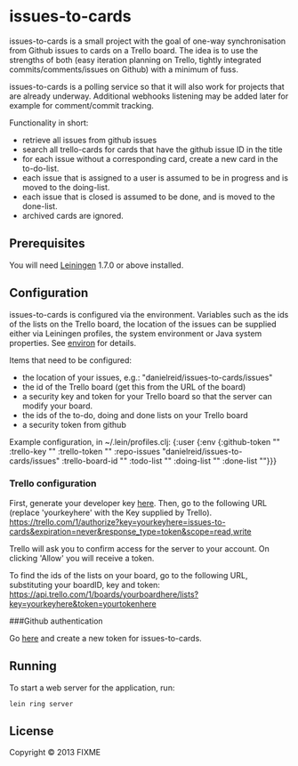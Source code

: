 # issues-to-cards

issues-to-cards is a small project with the goal of one-way synchronisation from Github issues to cards on a Trello board. The idea is to use the strengths of both (easy iteration planning on Trello, tightly integrated commits/comments/issues on Github) with a minimum of fuss.

issues-to-cards is a polling service so that it will also work for projects that are already underway. Additional webhooks listening may be added later for example for comment/commit tracking.

Functionality in short:
* retrieve all issues from github issues
* search all trello-cards for cards that have the github issue ID in the title
* for each issue without a corresponding card, create a new card in the to-do-list.
* each issue that is assigned to a user is assumed to be in progress and is moved to the doing-list.
* each issue that is closed is assumed to be done, and is moved to the done-list.
* archived cards are ignored.

## Prerequisites

You will need [Leiningen][1] 1.7.0 or above installed.

[1]: https://github.com/technomancy/leiningen

## Configuration

issues-to-cards is configured via the environment. Variables such as the ids of the lists on the Trello board, the location of the issues can be supplied either via Leiningen profiles, the system environment or Java system properties. See [environ](https://github.com/weavejester/environ) for details.

Items that need to be configured:
* the location of your issues, e.g.: "danielreid/issues-to-cards/issues"
* the id of the Trello board (get this from the URL of the board)
* a security key and token for your Trello board so that the server can modify your board.
* the ids of the to-do, doing and done lists on your Trello board
* a security token from github

Example configuration, in ~/.lein/profiles.clj:
        {:user 
         {:env 
           {:github-token "<yourtoken>"
            :trello-key "<yourkey>"
            :trello-token "<yourtoken>"
            :repo-issues "danielreid/issues-to-cards/issues"
            :trello-board-id "<yourboardid>"
            :todo-list  "<yourlistid1>"
            :doing-list "<yourlistid2>"
            :done-list  "<yourlistid3>"}}}

### Trello configuration

First, generate your developer key [here](https://trello.com/1/appKey/generate).
Then, go to the following URL (replace 'yourkeyhere' with the Key supplied by Trello). 
https://trello.com/1/authorize?key=yourkeyhere=issues-to-cards&expiration=never&response_type=token&scope=read,write

Trello will ask you to confirm access for the server to your account. On clicking 'Allow' you will receive a token.

To find the ids of the lists on your board, go to the following URL, substituting your boardID, key and token:
https://api.trello.com/1/boards/yourboardhere/lists?key=yourkeyhere&token=yourtokenhere

###Github authentication

Go [here](https://github.com/settings/applications) and create a new token for issues-to-cards.

## Running

To start a web server for the application, run:

    lein ring server

## License

Copyright © 2013 FIXME
